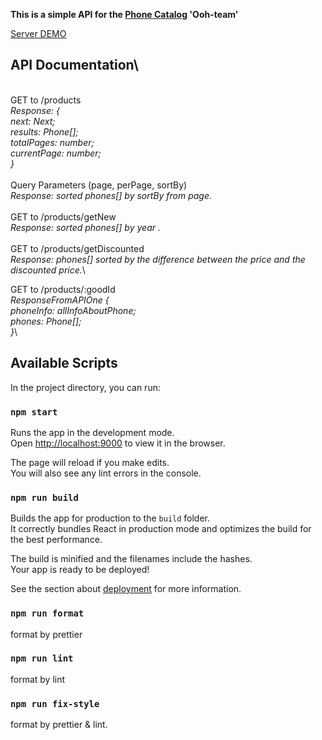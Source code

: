**This is a simple API for the [Phone Catalog](https://fe-sep-22-ooh-team.github.io/phone-catalog/) 'Ooh-team'**

[Server DEMO](https://ooh-team.netlify.app/.netlify/functions/server)

## API Documentation\
\
GET to /products\
*Response: {*\
  *next: Next;*\
  *results: Phone[];*\
  *totalPages: number;*\
  *currentPage: number;*\
*}*\
\
Query Parameters (page, perPage, sortBy)\
*Response: sorted phones[] by sortBy from page.*\
\
GET to /products/getNew\
*Response: sorted phones[] by year .*\
\
GET to /products/getDiscounted\
*Response: phones[] sorted by the difference between the price and the discounted price.*\

GET to /products/:goodId\
 *ResponseFromAPIOne {*\
  *phoneInfo: allInfoAboutPhone;*\
  *phones: Phone[];*\
*}*\

## Available Scripts

In the project directory, you can run:

### `npm start`

Runs the app in the development mode.\
Open [http://localhost:9000](http://localhost:9000) to view it in the browser.

The page will reload if you make edits.\
You will also see any lint errors in the console.

### `npm run build`

Builds the app for production to the `build` folder.\
It correctly bundles React in production mode and optimizes the build for the best performance.

The build is minified and the filenames include the hashes.\
Your app is ready to be deployed!

See the section about [deployment](https://facebook.github.io/create-react-app/docs/deployment) for more information.

### `npm run format`

format by prettier

### `npm run lint`

format by lint

### `npm run fix-style`

format by prettier & lint.

